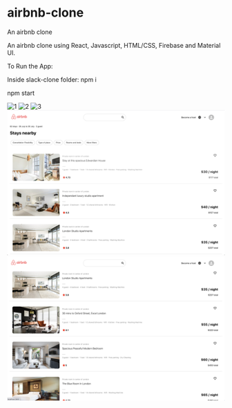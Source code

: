 # airbnb-clone
An airbnb clone 

An airbnb clone using React, Javascript, HTML/CSS, Firebase and Material UI.

To Run the App:

Inside slack-clone folder:
npm i

npm start

![1](/images/airbnb1.png)
![2](/images/airbnb2.png)
![3](/images/airbnb3.png)
![4](/images/airbnb4.png)
![5](/images/airbnb5.png)



